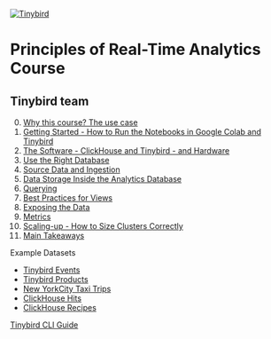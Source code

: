 <a href="https://www.tinybird.co/" target="_parent"><img src="https://uploads-ssl.webflow.com/6048c50adefe73fe3bc6c51b/6048eb77ca9dde7b528e4354_Logo%20Navbar.svg" alt="Tinybird"/></a>

# Principles of Real-Time Analytics Course
## Tinybird team

0. [Why this course? The use case](https://github.com/AlisonJD/RTACourse/blob/main/00_Why_this_Course.ipynb)
1. [Getting Started - How to Run the Notebooks in Google Colab and Tinybird](https://github.com/AlisonJD/RTACourse/blob/main/01_Getting_Started.ipynb)
2. [The Software - ClickHouse and Tinybird - and Hardware](https://github.com/AlisonJD/RTACourse/blob/main/02_Software_and_Hardware.ipynb)
3. [Use the Right Database](https://github.com/AlisonJD/RTACourse/blob/main/03_Use_the_Right_Database.ipynb)
4. [Source Data and Ingestion](https://github.com/AlisonJD/RTACourse/blob/main/04_Source_Data_and_Ingestion.ipynb)
5. [Data Storage Inside the Analytics Database](https://github.com/AlisonJD/RTACourse/blob/main/05_Data_Storage_Inside_the_Analytics_Database.ipynb)
6. [Querying](https://github.com/AlisonJD/RTACourse/blob/main/06_Querying.ipynb)
7. [Best Practices for Views](https://github.com/AlisonJD/RTACourse/blob/main/07_Best_Practices_for_Views.ipynb)
8. [Exposing the Data](https://github.com/AlisonJD/RTACourse/blob/main/08_Exposing_the_Data.ipynb)
9. [Metrics](https://github.com/AlisonJD/RTACourse/blob/main/09_Metrics.ipynb)
10. [Scaling-up - How to Size Clusters Correctly](https://github.com/AlisonJD/RTACourse/blob/main/10_Scaling_up.ipynb)
11. [Main Takeaways](https://github.com/AlisonJD/RTACourse/blob/main/11_Main_Takeaways.ipynb)

Example Datasets
- [Tinybird Events](https://github.com/AlisonJD/RTACourse/blob/main/Tinybird_Events_Dataset.ipynb)
- [Tinybird Products](https://github.com/AlisonJD/RTACourse/blob/main/Tinybird_Products_Dataset.ipynb)
- [New YorkCity Taxi Trips](https://github.com/AlisonJD/RTACourse/blob/main/New_York_City_Taxi_Trip_Datasets.ipynb)
- [ClickHouse Hits](https://github.com/AlisonJD/RTACourse/blob/main/ClickHouse_Hits_Dataset.ipynb)
- [ClickHouse Recipes](https://github.com/AlisonJD/RTACourse/blob/main/ClickHouse_Recipes_Dataset.ipynb)

[Tinybird CLI Guide](https://github.com/AlisonJD/RTACourse/blob/main/Tinybird_CLI_Guide.ipynb)
